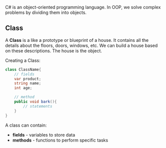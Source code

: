 C# is an object-oriented programming language. In OOP, we solve complex problems by dividing them into objects.
## Class
A **Class** is a like a prototype or blueprint of a house. It contains all the details about the floors, doors, windows, etc. We can build a house based on these descriptions. The house is the object.

Creating a Class:
```cs
class ClassName{
	// fields
	var product;
	string name;
	int age;

	// method
	public void bark(){
		// statements
	}
}
```
A class can contain:
- **fields** - variables to store data
- **methods** - functions to perform specific tasks